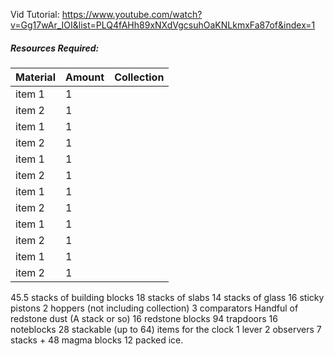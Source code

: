 Vid Tutorial: https://www.youtube.com/watch?v=Gg17wAr_IOI&list=PLQ4fAHh89xNXdVgcsuhOaKNLkmxFa87of&index=1
##### Resources Required:

Material 			| Amount        |Collection
------------ 		| ------------  | ------------
item 1				|1				|
item 2				|1				|
item 1				|1				|
item 2				|1				|
item 1				|1				|
item 2				|1				|
item 1				|1				|
item 2				|1				|
item 1				|1				|
item 2				|1				|
item 1				|1				|
item 2				|1				|




45.5 stacks of building blocks 18 stacks of slabs 14 stacks of glass 16 sticky pistons 2 hoppers (not including collection) 3 comparators Handful of redstone dust (A stack or so) 16 redstone blocks 94 trapdoors 16 noteblocks 28 stackable (up to 64) items for the clock 1 lever 2 observers 7 stacks + 48 magma blocks 12 packed ice.
